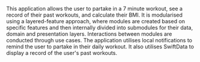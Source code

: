This application allows the user to partake in a 7 minute workout, see a record of their past workouts, and calculate their BMI.
It is modularised using a layered-feature approach, where modules are created based on specific features and then internally
divided into submodules for their data, domain and presentation layers. Interactions between modules are conducted through use cases.
The application utilises local notifications to remind the user to partake in their daily workout. It also utilises SwiftData to
display a record of the user's past workouts. 
